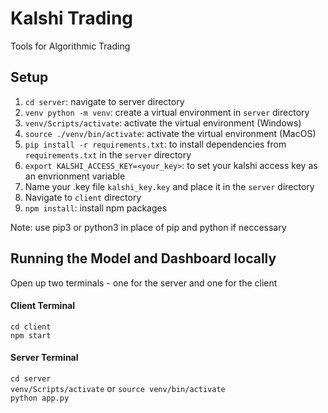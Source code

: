 # Kalshi Trading

Tools for Algorithmic Trading

## Setup

1. `cd server`: navigate to server directory
2. `venv python -m venv`: create a virtual environment in `server` directory
3. `venv/Scripts/activate`: activate the virtual environment (Windows)
4. `source ./venv/bin/activate`: activate the virtual environment (MacOS)
5. `pip install -r requirements.txt`: to install dependencies from `requirements.txt` in the `server` directory
6. `export KALSHI_ACCESS_KEY=<your_key>`: to set your kalshi access key as an envrionment variable
7. Name your .key file `kalshi_key.key` and place it in the `server` directory
8. Navigate to `client` directory
9. `npm install`: install npm packages

Note: use pip3 or python3 in place of pip and python if neccessary

## Running the Model and Dashboard locally

Open up two terminals - one for the server and one for the client

#### Client Terminal

`cd client`
<br>
`npm start`

#### Server Terminal

`cd server`
<br>
`venv/Scripts/activate`
or
`source venv/bin/activate`
<br>
`python app.py`

